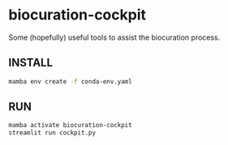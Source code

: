 # biocuration-cockpit
Some (hopefully) useful tools to assist the biocuration process.

## INSTALL

```bash
mamba env create -f conda-env.yaml
```

## RUN

```bash
mamba activate biocuration-cockpit
streamlit run cockpit.py
```